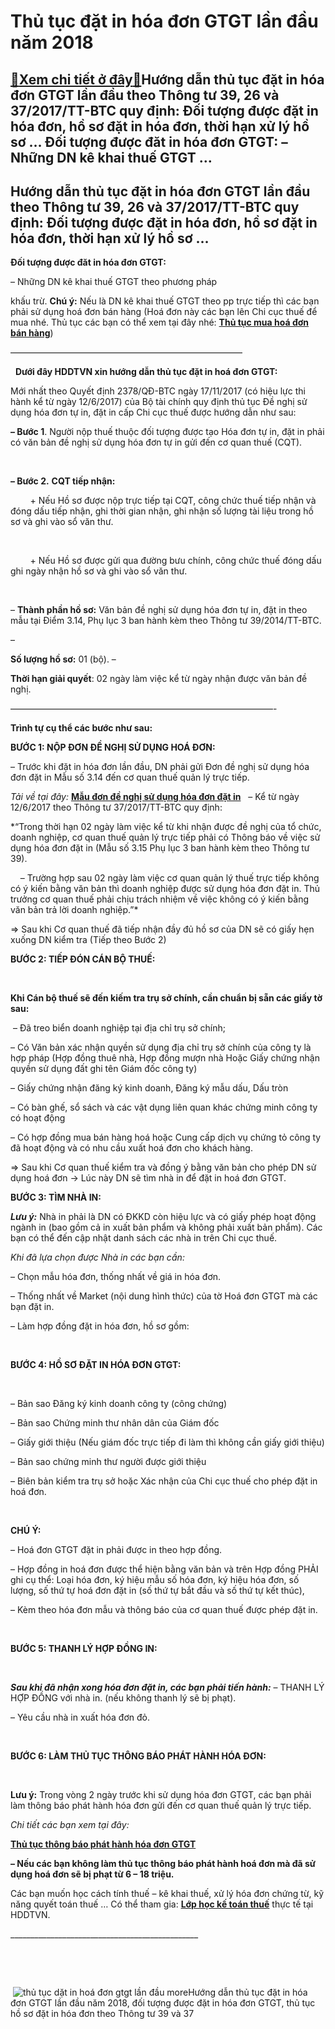 Thủ tục đặt in hóa đơn GTGT lần đầu năm 2018
============================================

[:gift:Xem chi tiết ở đây:gift:](https://hddtvn.com/thu-tuc-dat-in-hoa-don-gtgt-lan-dau-nam-2018/)Hướng dẫn thủ tục đặt in hóa đơn GTGT lần đầu theo Thông tư 39, 26 và 37/2017/TT-BTC quy định: Đối tượng được đặt in hóa đơn, hồ sơ đặt in hóa đơn, thời hạn xử lý hồ sơ … Đối tượng được đăt in hóa đơn GTGT: – Những DN kê khai thuế GTGT …
---------------------------------------------------------------------------------------------------------------------------------------------------------------------------------------------------------------------------------------------



Hướng dẫn thủ tục đặt in hóa đơn GTGT lần đầu theo Thông tư 39, 26 và 37/2017/TT-BTC quy định: Đối tượng được đặt in hóa đơn, hồ sơ đặt in hóa đơn, thời hạn xử lý hồ sơ …
----------------------------------------------------------------------------------------------------------------------------------------------------------------------------


**Đối tượng được đăt in hóa đơn GTGT:**


– Những DN kê khai thuế GTGT theo phương pháp 

khấu trừ.
**Chú ý:** Nếu là DN kê khai thuế GTGT theo pp trực tiếp thì các bạn phải sử dụng hoá đơn bán hàng (Hoá đơn này các bạn lên Chi cục thuế để mua nhé. Thủ tục các bạn có thể xem tại đây nhé: **[Thủ tục mua hoá đơn bán hàng](# "thủ tục mua hoá đơn bán hàng")**)



——————————————————————————–  

  
**Dưới đây HDDTVN xin hướng dẫn thủ tục đặt in hoá đơn GTGT:**


Mới nhất theo Quyết định 2378/QĐ-BTC ngày 17/11/2017 (có hiệu lực thi hành kể từ ngày 12/6/2017) của Bộ tài chính quy định thủ tục Đề nghị sử dụng hóa đơn tự in, đặt in cấp Chi cục thuế được hướng dẫn như sau:


**– Bước 1**. Người nộp thuế thuộc đối tượng được tạo Hóa đơn tự in, đặt in phải có văn bản đề nghị sử dụng hóa đơn tự in gửi đến cơ quan thuế (CQT).  

   

**– Bước 2.** **CQT tiếp nhận:**  

        + Nếu Hồ sơ được nộp trực tiếp tại CQT, công chức thuế tiếp nhận và đóng dấu tiếp nhận, ghi thời gian nhận, ghi nhận số lượng tài liệu trong hồ sơ và ghi vào sổ văn thư.  

   

        + Nếu Hồ sơ được gửi qua đường bưu chính, công chức thuế đóng dấu ghi ngày nhận hồ sơ và ghi vào sổ văn thư.  

   

– **Thành phần hồ sơ:** Văn bản đề nghị sử dụng hóa đơn tự in, đặt in theo mẫu tại Điểm 3.14, Phụ lục 3 ban hành kèm theo Thông tư 39/2014/TT-BTC.


– 

**Số lượng hồ sơ:** 01 (bộ).
– 

**Thời hạn giải quyết**: 02 ngày làm việc kể từ ngày nhận được văn bản đề nghị.

 ——————————————————————————————-

**Trình tự cụ thể các bước như sau:**


**BƯỚC 1: NỘP ĐƠN ĐỀ NGHỊ SỬ DỤNG HOÁ ĐƠN:**


– Trước khi đặt in hóa đơn lần đầu, DN phải gửi Đơn đề nghị sử dụng hóa đơn đặt in Mẫu số 3.14 đến cơ quan thuế quản lý trực tiếp.



*Tải về tại đây:* [**Mẫu đơn đề nghị sử dụng hóa đơn đặt in**](# "mẫu đơn đề ngị sử dụng hóa đơn đặt in")
  – Kể từ ngày 12/6/2017 theo Thông tư 37/2017/TT-BTC quy định:   


*“Trong thời hạn 02 ngày làm việc kể từ khi nhận được đề nghị của tổ chức, doanh nghiệp, cơ quan thuế quản lý trực tiếp phải có Thông báo về việc sử dụng hóa đơn đặt in (Mẫu số 3.15 Phụ lục 3 ban hành kèm theo Thông tư 39).  

    – Trường hợp sau 02 ngày làm việc cơ quan quản lý thuế trực tiếp không có ý kiến bằng văn bản thì doanh nghiệp được sử dụng hóa đơn đặt in. Thủ trưởng cơ quan thuế phải chịu trách nhiệm về việc không có ý kiến bằng văn bản trả lời doanh nghiệp.”*


=> Sau khi Cơ quan thuế đã tiếp nhận đầy đủ hồ sơ của DN sẽ có giấy hẹn xuống DN kiểm tra (Tiếp theo Bước 2)


**BƯỚC 2: TIẾP ĐÓN CÁN BỘ THUẾ:**  

   

**Khi Cán bộ thuế sẽ đến kiếm tra trụ sở chính, cần chuẩn bị sẵn các giấy tờ sau:**


 – Đã treo biển doanh nghiệp tại địa chỉ trụ sở chính;  

– Có Văn bản xác nhận quyền sử dụng địa chỉ trụ sở chính của công ty là hợp pháp (Hợp đồng thuê nhà, Hợp đồng mượn nhà Hoặc Giấy chứng nhận quyền sử dụng đất ghi tên Giám đốc công ty)  

– Giấy chứng nhận đăng ký kinh doanh, Đăng ký mẫu dấu, Dấu tròn  

– Có bàn ghế, sổ sách và các vật dụng liên quan khác chứng minh công ty có hoạt động  

– Có hợp đồng mua bán hàng hoá hoặc Cung cấp dịch vụ chứng tỏ công ty đã hoạt động và có nhu cầu xuất hoá đơn cho khách hàng.


=> Sau khi Cơ quan thuế kiểm tra và đồng ý bằng văn bản cho phép DN sử dụng hoá đơn -> Lúc này DN sẽ tìm nhà in để đặt in hoá đơn GTGT.


**BƯỚC 3: TÌM NHÀ IN:**


***Lưu ý:*** Nhà in phải là DN có ĐKKD còn hiệu lực và có giấy phép hoạt động ngành in (bao gồm cả in xuất bản phẩm và không phải xuất bản phẩm). Các bạn có thể đến cập nhật danh sách các nhà in trên Chi cục thuế.


*Khi đã lựa chọn được Nhà in các bạn cần:*  

– Chọn mẫu hóa đơn, thống nhất về giá in hóa đơn.  

– Thống nhất về Market (nội dung hình thức) của tờ Hoá đơn GTGT mà các bạn đặt in.  

– Làm hợp đồng đặt in hóa đơn, hồ sơ gồm:  

 

  

**BƯỚC 4: HỒ SƠ ĐẶT IN HÓA ĐƠN GTGT:**  

   

– Bản sao Đăng ký kinh doanh công ty (công chứng)  

– Bản sao Chứng minh thư nhân dân của Giám đốc  

– Giấy giới thiệu (Nếu giám đốc trực tiếp đi làm thì không cần giấy giới thiệu)  

– Bản sao chứng minh thư người được giới thiệu  

– Biên bản kiểm tra trụ sở hoặc Xác nhận của Chi cục thuế cho phép đặt in hoá đơn.  

   

**CHÚ Ý:**  

– Hoá đơn GTGT đặt in phải được in theo hợp đồng.  

– Hợp đồng in hoá đơn được thể hiện bằng văn bản và trên Hợp đồng PHẢI ghi cụ thể: Loại hóa đơn, ký hiệu mẫu số hóa đơn, ký hiệu hóa đơn, số lượng, số thứ tự hoá đơn đặt in (số thứ tự bắt đầu và số thứ tự kết thúc),  

– Kèm theo hóa đơn mẫu và thông báo của cơ quan thuế được phép đặt in.  

   

**BƯỚC 5: THANH LÝ HỢP ĐỒNG IN:**  

   

***Sau khi đã nhận xong hóa đơn đặt in, các bạn phải tiến hành:***
– THANH LÝ HỢP ĐỒNG với nhà in. (nếu không thanh lý sẽ bị phạt).  

– Yêu cầu nhà in xuất hóa đơn đỏ.  

 

  

**BƯỚC 6: LÀM THỦ TỤC THÔNG BÁO PHÁT HÀNH HÓA ĐƠN:**  

   

**Lưu ý:** Trong vòng 2 ngày trước khi sử dụng hóa đơn GTGT, các bạn phải làm thông báo phát hành hóa đơn gửi đến cơ quan thuế quản lý trực tiếp.

*Chi tiết các bạn xem tại đây:*  

[**Thủ tục thông báo phát hành hóa đơn GTGT**](# "thủ tục thông báo phát hành hóa đơn gtgt")
   

**– Nếu các bạn không làm thủ tục thông báo phát hành hoá đơn mà đã sử dụng hoá đơn sẽ bị phạt từ 6 – 18 triệu.**




  

Các bạn muốn học cách tính thuế – kê khai thuế, xử lý hóa đơn chứng từ, kỹ năng quyết toán thuế … Có thể tham gia: **[Lớp học kế toán thuế](# "lớp học kế toán thuế")** thực tế tại HDDTVN.

\_\_\_\_\_\_\_\_\_\_\_\_\_\_\_\_\_\_\_\_\_\_\_\_\_\_\_\_\_\_\_\_\_\_\_\_\_\_\_\_\_\_\_\_\_\_\_  

  

  

 ![thủ tục dặt in hoá đơn gtgt lần đầu](https://hddtvn.com/wp-content/uploads/2021/01/thu-tuc-dat-in-hoa-don-GTGT-lan-dau.png "thủ tục dặt in hoá đơn gtgt lần đầu")
moreHướng dẫn thủ tục đặt in hóa đơn GTGT lần đầu năm 2018, đối tượng được đặt in hóa đơn GTGT, thủ tục hồ sơ đặt in hóa đơn theo Thông tư 39 và 37

